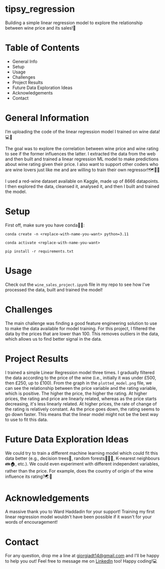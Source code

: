 # tipsy_regression
Building a simple linear regression model to explore the relationship between wine price and its sales!🍷

# Table of Contents
- General Info
- Setup
- Usage
- Challenges
- Project Results 
- Future Data Exploration Ideas
- Acknowledgements
- Contact

# General Information
I’m uploading the code of the linear regression model I trained on wine data!💻🍷

The goal was to explore the correlation between wine price and wine rating to see if the former influences the latter. I extracted the data from the web and then built and trained a linear regression ML model to make predictions about wine rating given their price. I also want to support other coders who are wine lovers just like me and are willing to train their own regressor!🗺️🔎👣

I used a red-wine dataset available on Kaggle, made up of 8666 datapoints. I then explored the data, cleansed it, analysed it, and then I built and trained the model.

# Setup
First off, make sure you have conda🐍👀:

`conda create -n <replace-with-name-you-want> python=3.11`

`conda activate <replace-with-name-you-want>`

`pip install -r requirements.txt`

# Usage
Check out the `wine_sales_project.ipynb` file in my repo to see how I've processed the data, built and trained the model!


# Challenges
The main challenge was finding a good feature engineering solution to use to make the data available for model training. For this project, I filtered the data by the prices that are lower than 100. This removes outliers in the data, which allows us to find better signal in the data. 

# Project Results
I trained a simple Linear Regression model three times. I gradually filtered the data according to the price of the wine (i.e., initially it was under £500, then £250, up to £100). From the graph in the `plotted_model.png` file, we can see the relationship between the price variable and the rating variable, which is positive. The higher the price, the higher the rating. At higher prices, the rating and price are linearly related, whereas as the price starts decreasing, it's less linearly related. At higher prices, the rate of change of the rating is relatively constant. As the price goes down, the rating seems to go down faster. This means that the linear model might not be the best way to use to fit this data.

# Future Data Exploration Ideas
We could try to train a different machine learning model which could fit this data better (e.g., decision trees🌳, random forests🌲🌳🌴, K-nearest neighbours👪🏠, etc.). We could even experiment with different independent variables, rather than the price. For example, does the country of origin of the wine influence its rating?🌏🔎

# Acknowledgements
A massive thank you to Ward Haddadin for your support! Training my first linear regression model wouldn't have been possible if it wasn't for your words of encouragement!

# Contact
For any question, drop me a line at giorgiadt14@gmail.com and I'll be happy to help you out! Feel free to message me on [LinkedIn](https://www.linkedin.com/in/giorgia-dim/) too! Happy coding!💻